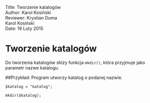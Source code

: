Title: 		Tworzenie katalogów  
Author:		Karol Kosiński  
Reviewer:	Krystian Duma  
			Karol Kosiński  
Date: 		19 Luty 2015  

# Tworzenie katalogów
Do tworzenia katalogów słóży funkcja `mkdir()`, która przyjmuje jako parametr nazwe katalogu.

##Przykład:
Program utworzy katalog o podanej nazwie.

	$katalog = "katalog";

	mkdir($katalog);
